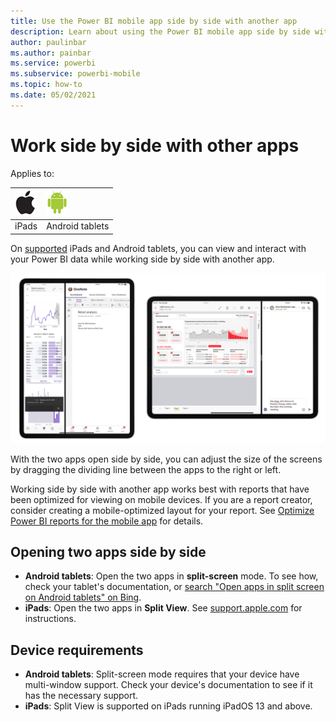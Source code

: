 ```yaml
---
title: Use the Power BI mobile app side by side with another app
description: Learn about using the Power BI mobile app side by side with another app.. 
author: paulinbar
ms.author: painbar
ms.service: powerbi
ms.subservice: powerbi-mobile
ms.topic: how-to
ms.date: 05/02/2021
---
```

# Work side by side with other apps

Applies to:

|![iPads](./media/mobile-apps-split-screen/ios-logo-40-px.png) | ![Android tablet](././media/mobile-apps-split-screen/android-logo-40-px.png) |
|:--- |:--- |
|iPads |Android tablets |

On [supported](#device-requirements) iPads and Android tablets, you can view and interact with your Power BI data while working side by side with another app.

![Screenshot of Power BI in split-screen mode.](media/mobile-apps-split-screen/power-bi-mobile-split-view.png)

With the two apps open side by side, you can adjust the size of the screens by dragging the dividing line between the apps to the right or left.

Working side by side with another app works best with reports that have been optimized for viewing on mobile devices. If you are a report creator, consider creating a mobile-optimized layout for your report. See [Optimize Power BI reports for the mobile app](../../create-reports/desktop-create-phone-report.md) for details.

## Opening two apps side by side

* **Android tablets**: Open the two apps in **split-screen** mode. To see how, check your tablet's documentation, or [search "Open apps in split screen on Android tablets" on Bing](https://www.bing.com/videos/search?q=open+apps+in+split+screen+android+tablets).
* **iPads**: Open the two apps in **Split View**. See [support.apple.com](https://support.apple.com/guide/ipad/ipad08c9970c/ipados) for instructions.

## Device requirements

* **Android tablets**: Split-screen mode requires that your device have multi-window support. Check your device's documentation to see if it has the necessary support. 
* **iPads**: Split View is supported on iPads running iPadOS 13 and above.